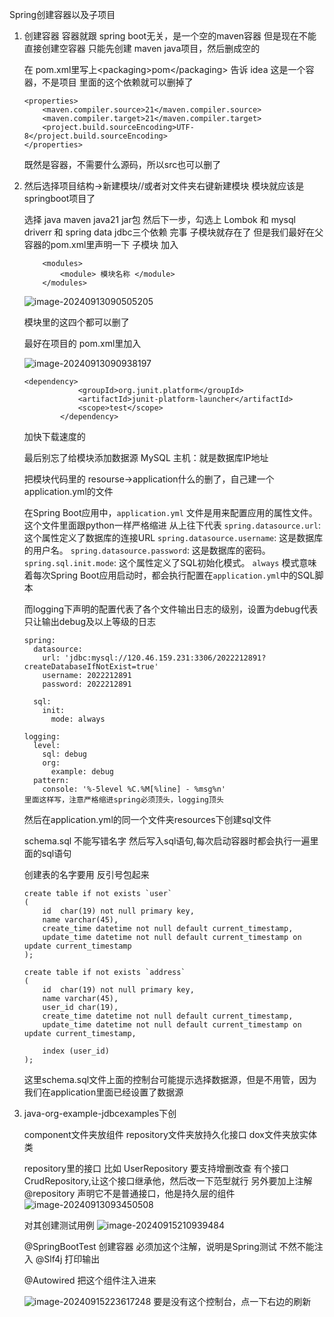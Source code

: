Spring创建容器以及子项目

1. 创建容器
   容器就跟 spring boot无关，是一个空的maven容器
   但是现在不能直接创建空容器
   只能先创建 maven java项目，然后删成空的

   在 pom.xml里写上\<packaging>pom\</packaging>
   告诉 idea 这是一个容器，不是项目
   里面的这个依赖就可以删掉了

   ```
   <properties>
       <maven.compiler.source>21</maven.compiler.source>
       <maven.compiler.target>21</maven.compiler.target>
       <project.build.sourceEncoding>UTF-8</project.build.sourceEncoding>
   </properties>
   ```

   既然是容器，不需要什么源码，所以src也可以删了

2. 然后选择项目结构->新建模块//或者对文件夹右键新建模块
   模块就应该是springboot项目了

   选择 java  maven java21 jar包
   然后下一步，勾选上 Lombok 和 mysql driverr  和 spring data jdbc三个依赖
   完事 子模块就存在了
   但是我们最好在父容器的pom.xml里声明一下 子模块
   加入

   ```
       <modules>
           <module> 模块名称 </module>
       </modules>
   ```

   ![image-20240913090505205](C:/Users/13480/AppData/Roaming/Typora/typora-user-images/image-20240913090505205.png)

   模块里的这四个都可以删了

   最好在项目的 pom.xml里加入

   ![image-20240913090938197](C:/Users/13480/AppData/Roaming/Typora/typora-user-images/image-20240913090938197.png)

   ```
   <dependency>
               <groupId>org.junit.platform</groupId>
               <artifactId>junit-platform-launcher</artifactId>
               <scope>test</scope>
           </dependency>
   ```

   加快下载速度的

   最后别忘了给模块添加数据源
   MySQL
   主机：就是数据库IP地址

   把模块代码里的 resourse->application什么的删了，自己建一个application.yml的文件
   
   在Spring Boot应用中，`application.yml` 文件是用来配置应用的属性文件。
   这个文件里面跟python一样严格缩进
    从上往下代表
   `spring.datasource.url`: 这个属性定义了数据库的连接URL
   `spring.datasource.username`: 这是数据库的用户名。
   `spring.datasource.password`: 这是数据库的密码。
   `spring.sql.init.mode`: 这个属性定义了SQL初始化模式。
   `always` 模式意味着每次Spring Boot应用启动时，都会执行配置在`application.yml`中的SQL脚本
   
   
   
   而logging下声明的配置代表了各个文件输出日志的级别，设置为debug代表只让输出debug及以上等级的日志
   
   ```
   spring:
     datasource:
       url: 'jdbc:mysql://120.46.159.231:3306/2022212891?createDatabaseIfNotExist=true'
       username: 2022212891
       password: 2022212891
   
     sql:
       init:
         mode: always
   
   logging:
     level:
       sql: debug
       org:
         example: debug
     pattern:
       console: '%-5level %C.%M[%line] - %msg%n'
   里面这样写，注意严格缩进spring必须顶头，logging顶头
   ```
   
   
   
   然后在application.yml的同一个文件夹resources下创建sql文件
   
    schema.sql 不能写错名字
   然后写入sql语句,每次启动容器时都会执行一遍里面的sql语句
   
   创建表的名字要用 反引号包起来
   
   ```
   create table if not exists `user`
   (
       id  char(19) not null primary key,
       name varchar(45),
       create_time datetime not null default current_timestamp,
       update_time datetime not null default current_timestamp on update current_timestamp
   );
   
   create table if not exists `address`
   (
       id  char(19) not null primary key,
       name varchar(45),
       user_id char(19),
       create_time datetime not null default current_timestamp,
       update_time datetime not null default current_timestamp on update current_timestamp,
   
       index (user_id)
   );
   ```
   
   这里schema.sql文件上面的控制台可能提示选择数据源，但是不用管，因为我们在application里面已经设置了数据源
   
3. java-org-example-jdbcexamples下创
   
   component文件夹放组件
   repository文件夹放持久化接口
    dox文件夹放实体类
   
   repository里的接口
   比如 UserRepository 要支持增删改查
   有个接口 CrudRepository,让这个接口继承他，然后改一下范型就行
   另外要加上注解 @repository 声明它不是普通接口，他是持久层的组件
   ![image-20240913093450508](C:/Users/13480/AppData/Roaming/Typora/typora-user-images/image-20240913093450508.png)
   
   
   
   
   
   对其创建测试用例
   ![image-20240915210939484](C:/Users/13480/AppData/Roaming/Typora/typora-user-images/image-20240915210939484.png)
   
   @SpringBootTest 创建容器 必须加这个注解，说明是Spring测试  不然不能注入
   @Slf4j  打印输出
   
   @Autowired 把这个组件注入进来
   
   
   
   
   
   ![image-20240915223617248](C:/Users/13480/AppData/Roaming/Typora/typora-user-images/image-20240915223617248.png)
   要是没有这个控制台，点一下右边的刷新
   
   
